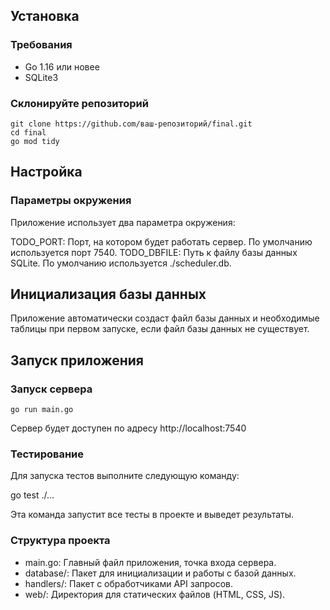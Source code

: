 ## Установка

### Требования

- Go 1.16 или новее
- SQLite3

### Склонируйте репозиторий

```
git clone https://github.com/ваш-репозиторий/final.git
cd final
go mod tidy
```

## Настройка
### Параметры окружения
Приложение использует два параметра окружения:

TODO_PORT: Порт, на котором будет работать сервер. По умолчанию используется порт 7540.
TODO_DBFILE: Путь к файлу базы данных SQLite. По умолчанию используется ./scheduler.db.

## Инициализация базы данных

Приложение автоматически создаст файл базы данных и необходимые таблицы при первом запуске, если файл базы данных не существует.

## Запуск приложения
### Запуск сервера

```
go run main.go
```
Сервер будет доступен по адресу http://localhost:7540

### Тестирование
Для запуска тестов выполните следующую команду:

go test ./...

Эта команда запустит все тесты в проекте и выведет результаты.

### Структура проекта
- main.go: Главный файл приложения, точка входа сервера.
- database/: Пакет для инициализации и работы с базой данных.
- handlers/: Пакет с обработчиками API запросов.
- web/: Директория для статических файлов (HTML, CSS, JS). 

